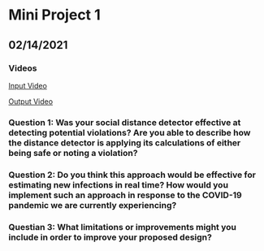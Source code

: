 # Mini Project 1 
## 02/14/2021

### Videos
[Input Video](https://youtu.be/nzTFi8NSLrs)

[Output Video](https://youtu.be/R-tN1-g5HKk)

### Question 1: Was your social distance detector effective at detecting potential violations? Are you able to describe how the distance detector is applying its calculations of either being safe or noting a violation?

### Question 2: Do you think this approach would be effective for estimating new infections in real time? How would you implement such an approach in response to the COVID-19 pandemic we are currently experiencing?
 
### Questian 3: What limitations or improvements might you include in order to improve your proposed design?
